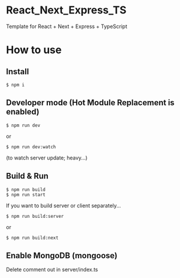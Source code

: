 # React_Next_Express_TS
Template for React + Next + Express + TypeScript

# How to use
## Install

```
$ npm i
```

## Developer mode (Hot Module Replacement is enabled)

```
$ npm run dev
```

or

```
$ npm run dev:watch
```
(to watch server update; heavy...)

## Build & Run

```
$ npm run build
$ npm run start
```

If you want to build server or client separately...

```
$ npm run build:server
```

or

```
$ npm run build:next
```

## Enable MongoDB (mongoose)
Delete comment out in server/index.ts
